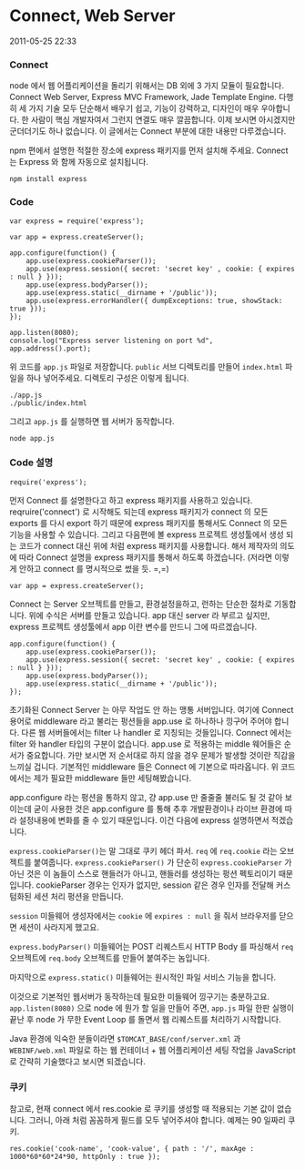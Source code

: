 # Connect, Web Server

2011-05-25 22:33

### Connect

node 에서 웹 어플리케이션을 돌리기 위해서는 DB 외에  3 가지 모듈이 필요합니다. Connect Web Server, Express MVC Framework, Jade Template Engine. 다행히 세 가지 기술 모두 단순해서 배우기 쉽고, 기능이 강력하고, 디자인이 매우 우아합니다. 한 사람이 핵심 개발자여서 그런지 연결도 매우 깔끔합니다. 이제 보시면 아시겠지만 군더더기도 하나 없습니다. 이 글에서는 Connect 부분에 대한 내용만 다루겠습니다.

npm 편에서 설명한 적절한 장소에 express 패키지를 먼저 설치해 주세요.
Connect 는 Express 와 함께 자동으로 설치됩니다.

	npm install express

### Code

	var express = require('express');
	
	var app = express.createServer();
	
	app.configure(function() {
		app.use(express.cookieParser());
		app.use(express.session({ secret: 'secret key' , cookie: { expires : null } }));
		app.use(express.bodyParser());
		app.use(express.static(__dirname + '/public'));
		app.use(express.errorHandler({ dumpExceptions: true, showStack: true }));
	});
	
	app.listen(8080);
	console.log("Express server listening on port %d", app.address().port);

위 코드를 `app.js` 파일로 저장합니다.
`public` 서브 디렉토리를 만들어 `index.html` 파일을 하나 넣어주세요.
디렉토리 구성은 이렇게 됩니다.

	./app.js
	./public/index.html

그리고 `app.js` 를 실행하면 웹 서버가 동작합니다.

	node app.js


### Code 설명

	require('express');

먼저 Connect 를 설명한다고 하고 express 패키지를 사용하고 있습니다. reqruire('connect') 로 시작해도 되는데 express 패키지가 connect 의 모든 exports 를 다시 export 하기 때문에 express 패키지를 통해서도 Connect 의 모든 기능을 사용할 수 있습니다. 그리고 다음편에 볼 express 프로젝트 생성툴에서 생성 되는 코드가 connect 대신 위에 처럼 express 패키지를 사용합니다. 해서 제작자의 의도에 따라 Connect 설명을 express 패키지를 통해서 하도록 하겠습니다. (저라면 이렇게 안하고 connect 를 명시적으로 썼을 듯. =,=)

	var app = express.createServer();

Connect 는 Server 오브젝트를 만들고, 환경설정을하고, 런하는 단순한 절차로 기동합니다. 위에 수식은 서버를 만들고 있습니다. app 대신 server 라 부르고 싶지만, express 프로젝트 생성툴에서 app 이란 변수를 만드니 그에 따르겠습니다.

	app.configure(function() {
		app.use(express.cookieParser());
		app.use(express.session({ secret: 'secret key' , cookie: { expires : null } }));
		app.use(express.bodyParser());
		app.use(express.static(__dirname + '/public'));
	});

초기화된 Connect Server 는 아무 작업도 안 하는 맹통 서버입니다. 여기에 Connect 용어로 middleware 라고 불리는 펑션들을 app.use 로 하나하나 낑구어 주어야 합니다. 다른 웹 서버들에서는 filter 나 handler 로 지칭되는 것들입니다. Connect 에서는 filter 와 handler 타입의 구분이 없습니다. app.use 로 적용하는 middle 웨어들은 순서가 중요합니다. 가만 보시면 저 순서대로 하지 않을 경우 문제가 발생할 것이란 직감을 느끼실 겁니다. 기본적인 middleware 들은 Connect 에 기본으로 따라옵니다. 위 코드에서는 제가 필요한 middleware 들만 세팅해봤습니다.

app.configure 라는 펑션을 통하지 않고, 걍 app.use 만 줄줄줄 불러도 될 것 같아 보이는데 굳이 사용한 것은 app.configure 를 통해 추후 개발환경이나 라이브 환경에 따라 설정내용에 변화를 줄 수 있기 때문입니다. 이건 다음에 express 설명하면서 적겠습니다.

`express.cookieParser()`는 말 그대로 쿠키 헤더 파서. `req` 에 `req.cookie` 라는 오브젝트를 붙여줍니다. `express.cookieParser()` 가 단순히 `express.cookieParser` 가 아닌 것은 이 놈들이 스스로 핸들러가 아니고, 핸들러를 생성하는 펑션 펙토리이기 때문입니다. cookieParser 경우는 인자가 없지만, session 같은 경우 인자를 전달해 커스텀화된 세션 처리 펑션을 만듭니다.

`session` 미들웨어 생성자에서는 `cookie` 에 `expires : null` 을 줘서 브라우저를 닫으면 세션이 사라지게 했고요.

`express.bodyParser()` 미들웨어는 POST 리퀘스트시 HTTP Body 를 파싱해서 `req` 오브젝트에 `req.body` 오브젝트를 만들어 붙여주는 놈입니다.

마지막으로 `express.static()` 미들웨어는 원시적인 파일 서비스 기능을 합니다.

이것으로 기본적인 웹서버가 동작하는데 필요한 미들웨어 낑구기는 충분하고요. `app.listen(8080)` 으로 node 에 뭔가 할 일을 만들어 주면, `app.js` 파일 한판 실행이 끝난 후 node 가 무한 Event Loop 를 돌면서 웹 리퀘스트를 처리하기 시작합니다.

Java 환경에 익숙한 분들이라면 `$TOMCAT_BASE/conf/server.xml` 과 `WEBINF/web.xml` 파일로 하는 웹 컨테이너 + 웹 어플리케이션 세팅 작업을 JavaScript 로 간략히 기술했다고 보시면 되겠습니다.

### 쿠키

참고로, 현재 connect 에서 res.cookie 로 쿠키를 생성할 때 적용되는 기본 값이 없습니다. 그러니, 아래 처럼 꼼꼼하게 필드를 모두 넣어주셔야 합니다. 예제는 90 일짜리 쿠키.

	res.cookie('cook-name', 'cook-value', { path : '/', maxAge : 1000*60*60*24*90, httpOnly : true });
